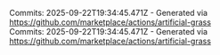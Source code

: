 Commits: 2025-09-22T19:34:45.471Z - Generated via https://github.com/marketplace/actions/artificial-grass
<br>
Commits: 2025-09-22T19:34:45.471Z - Generated via https://github.com/marketplace/actions/artificial-grass
<br>
